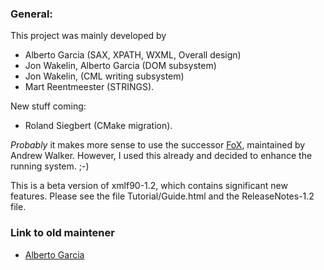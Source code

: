 ### General:

This project was mainly developed by

* Alberto Garcia (SAX, XPATH, WXML, Overall design)
* Jon Wakelin, Alberto Garcia (DOM subsystem)
* Jon Wakelin, (CML writing subsystem)
* Mart Reentmeester (STRINGS).

New stuff coming:
* Roland Siegbert (CMake migration).

*Probably* it makes more sense to use the successor
[FoX](http://www1.gly.bris.ac.uk/~walker/FoX/), maintained by Andrew Walker.
However, I used this already and decided to enhance the running system. ;-)

This is a beta version of xmlf90-1.2, which contains significant
new features. Please see the file Tutorial/Guide.html and
the ReleaseNotes-1.2 file.

### Link to old maintener
* [Alberto Garcia](http://lcdx00.wm.lc.ehu.es/~wdpgaara/xml/index.html)











